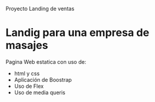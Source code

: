 Proyecto Landing de ventas 
# Landig para una empresa de masajes 
Pagina Web estatica con uso de:
 - html y css
 - Aplicación de Boostrap
 - Uso de Flex 
 - Uso de media queris 
